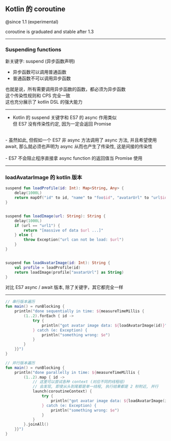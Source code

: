 

<!-- .slide: style="font-size: 60%" -->

## Kotlin 的 coroutine

@since 1.1 (experimental)

coroutine is graduated and stable after 1.3

---

### Suspending functions


新关键字: suspend (异步函数声明)
<!-- .element: style="font-size: 60%" -->

- 异步函数可以调用普通函数
- 普通函数不可以调用异步函数


也就是说，所有需要调用异步函数的函数，都必须为异步函数<br>
这个传染性规则和 CPS 完全一致<br>
这也充分展示了 kotlin DSL 的强大能力
<!-- .element: class="fragment" data-fragment-index="2" -->
<!-- .element: style="font-size: 50%; text-align: left; margin-left: 11em" -->

---



- Kotlin 的 suspend 关键字和 ES7 的 async 作用类似<br>
但 ES7 没有传染性约定, 因为一定会返回 Promise<br>
<br>
- 虽然如此, 但假如一个 ES7 非 async 方法调用了 async 方法, 并且希望使用
await, 那么就必须也声明为 async 从而也产生了传染性, 这是间接的传染性<br>
<br>
- ES7 不会阻止程序直接拿 async function 的返回值当 Promise 使用<br>

<!-- .element: style="width: 50%; margin:auto; font-size: 50%; text-align: left;" -->


---

### loadAvatarImage 的 kotlin 版本

<!-- .slide: style="font-size: 60%" -->


```kotlin
suspend fun loadProfile(id: Int): Map<String, Any> {
    delay(1000L)
    return mapOf("id" to id, "name" to "foo$id", "avatarUrl" to "url$id")
}


suspend fun loadImage(url: String): String {
    delay(1000L)
    if (url == "url1") {
        return "[massive of data $url ...]"
    } else {
        throw Exception("url can not be load: $url")
    }
}


suspend fun loadAvatarImage(id: Int): String {
    val profile = loadProfile(id)
    return loadImage(profile["avatarUrl"] as String)
}
```

对比 ES7 async / await 版本, 除了关键字，其它都完全一样

---

<!-- .slide: style="font-size: 60%" -->


```kotlin
// 串行版本遍历
fun main() = runBlocking {
    println("done sequentially in time: ${measureTimeMillis {
        (1..2).forEach { id ->
            try {
                println("got avatar image data: ${loadAvatarImage(id)}")
            } catch (e: Exception) {
                println("something wrong: $e")
            }
        }
    }}")
}
```


```kotlin
// 并行版本遍历
fun main() = runBlocking {
    println("done parallelly in time: ${measureTimeMillis {
        (1..2).map { id ->
            // 这里可以尝试各种 context (对应不同的线程组)
            // 会发现, 即使从头到尾都是单一线程, 执行结果都是 2 秒附近, 并行
            launch(coroutineContext) {
                try {
                    println("got avatar image data: ${loadAvatarImage(id)}")
                } catch (e: Exception) {
                    println("something wrong: $e")
                }
            }
        }.joinAll()
    }}")
}
```
<!-- .element: class="fragment" data-fragment-index="2" -->


